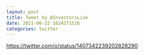 ```yaml
--- 
layout: post 
title: Tweet by @InvestorsLive 
date: 2021-06-22 1624371516 
categories: twitter 
--- 
```

https://twitter.com/o/status/1407342239202828290
